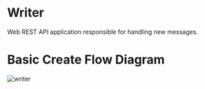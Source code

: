 # Writer

Web REST API application responsible for handling new messages.

# Basic Create Flow Diagram

![writer](https://user-images.githubusercontent.com/34075941/170894185-e0201237-d347-462e-84cf-e1331b88eff6.jpg)
